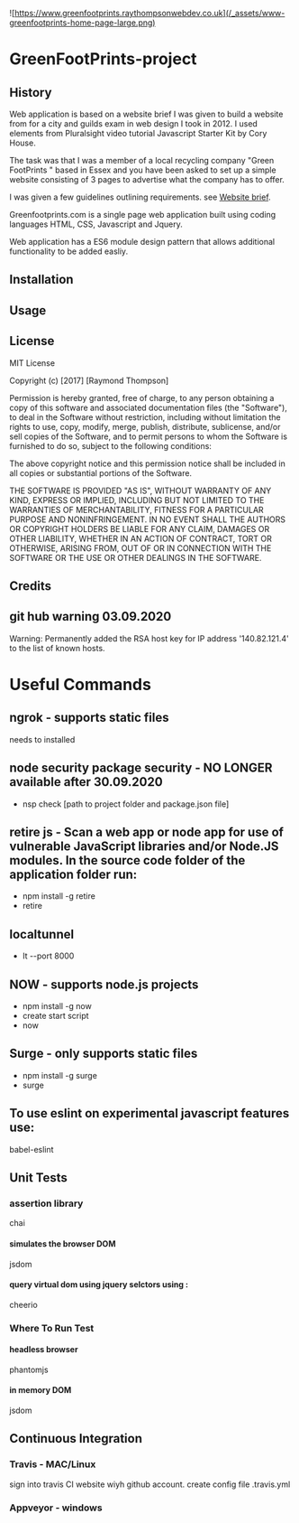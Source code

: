 ![https://www.greenfootprints.raythompsonwebdev.co.uk](/_assets/www-greenfootprints-home-page-large.png)

# GreenFootPrints-project

## History

Web application is based on a website brief I was given to build a website from for a city and guilds exam in web design I took in 2012. I used elements from Pluralsight video tutorial Javascript Starter Kit by Cory House. 

The task was that I was a member of a local recycling company "Green FootPrints " based in Essex and you have been asked to set up a simple website consisting of 3 pages to advertise what the company has to offer. 

I was given a few guidelines outlining requirements. see [Website brief](https://drive.google.com/open?id=1qWS7W83edL72MfMZc3ILgJejs1nAV3ft).

Greenfootprints.com is a single page web application built using coding languages HTML, CSS, Javascript and Jquery.

Web application has a ES6 module design pattern that allows additional functionality to be added easliy. 

## Installation

## Usage

## License

MIT License

Copyright (c) [2017] [Raymond Thompson]

Permission is hereby granted, free of charge, to any person obtaining a copy
of this software and associated documentation files (the "Software"), to deal
in the Software without restriction, including without limitation the rights
to use, copy, modify, merge, publish, distribute, sublicense, and/or sell
copies of the Software, and to permit persons to whom the Software is
furnished to do so, subject to the following conditions:

The above copyright notice and this permission notice shall be included in all
copies or substantial portions of the Software.

THE SOFTWARE IS PROVIDED "AS IS", WITHOUT WARRANTY OF ANY KIND, EXPRESS OR
IMPLIED, INCLUDING BUT NOT LIMITED TO THE WARRANTIES OF MERCHANTABILITY,
FITNESS FOR A PARTICULAR PURPOSE AND NONINFRINGEMENT. IN NO EVENT SHALL THE
AUTHORS OR COPYRIGHT HOLDERS BE LIABLE FOR ANY CLAIM, DAMAGES OR OTHER
LIABILITY, WHETHER IN AN ACTION OF CONTRACT, TORT OR OTHERWISE, ARISING FROM,
OUT OF OR IN CONNECTION WITH THE SOFTWARE OR THE USE OR OTHER DEALINGS IN THE
SOFTWARE.

## Credits

## git hub warning 03.09.2020
Warning: Permanently added the RSA host key for IP address '140.82.121.4' to the list of known hosts.

# Useful Commands

## ngrok - supports static files

needs to installed

## node security package security - NO LONGER available after 30.09.2020
- nsp check [path to project folder and package.json file] 

## retire js - Scan a web app or node app for use of vulnerable JavaScript libraries and/or Node.JS modules. In the source code folder of the application folder run:
- npm install -g retire
- retire

## localtunnel
- lt --port 8000

## NOW - supports node.js projects
- npm install -g now
- create start script
- now

## Surge - only supports static files
- npm install -g surge
- surge

## To use eslint on experimental javascript features use:
babel-eslint

## Unit Tests

### assertion library
chai

#### simulates the browser DOM
jsdom 

#### query virtual dom using jquery selctors using :
cheerio

### Where To Run Test

#### headless browser
phantomjs

#### in memory DOM 
jsdom 


## Continuous Integration

### Travis - MAC/Linux
sign into travis CI website wiyh github account.
create config file .travis.yml

### Appveyor - windows






